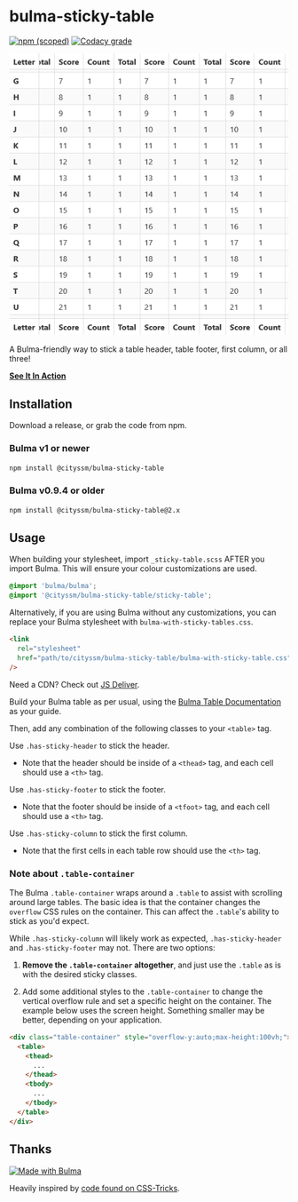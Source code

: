 # bulma-sticky-table

[![npm (scoped)](https://img.shields.io/npm/v/@cityssm/bulma-sticky-table)](https://www.npmjs.com/package/@cityssm/bulma-sticky-table)
[![Codacy grade](https://img.shields.io/codacy/grade/c7cc4f8adb274706bc57cf4f83abbc80)](https://app.codacy.com/gh/cityssm/bulma-sticky-table/dashboard)

![Screenshot](screenshot.png)

A Bulma-friendly way to stick a table header, table footer, first column, or all three!

**[See It In Action](https://cityssm.github.io/bulma-sticky-table)**

## Installation

Download a release, or grab the code from npm.

### Bulma v1 or newer

```sh
npm install @cityssm/bulma-sticky-table
```

### Bulma v0.9.4 or older

```sh
npm install @cityssm/bulma-sticky-table@2.x
```

## Usage

When building your stylesheet, import `_sticky-table.scss` AFTER you import Bulma.
This will ensure your colour customizations are used.

```scss
@import 'bulma/bulma';
@import '@cityssm/bulma-sticky-table/sticky-table';
```

Alternatively, if you are using Bulma without any customizations,
you can replace your Bulma stylesheet with `bulma-with-sticky-tables.css`.

```html
<link
  rel="stylesheet"
  href="path/to/cityssm/bulma-sticky-table/bulma-with-sticky-table.css"
/>
```

Need a CDN? Check out [JS Deliver](https://www.jsdelivr.com/package/npm/@cityssm/bulma-sticky-table).

Build your Bulma table as per usual, using the [Bulma Table Documentation](https://bulma.io/documentation/elements/table/) as your guide.

Then, add any combination of the following classes to your `<table>` tag.

Use `.has-sticky-header` to stick the header.

- Note that the header should be inside of a `<thead>` tag, and each cell should use a `<th>` tag.

Use `.has-sticky-footer` to stick the footer.

- Note that the footer should be inside of a `<tfoot>` tag, and each cell should use a `<th>` tag.

Use `.has-sticky-column` to stick the first column.

- Note that the first cells in each table row should use the `<th>` tag.

### Note about `.table-container`

The Bulma `.table-container` wraps around a `.table` to assist with scrolling
around large tables. The basic idea is that the container changes the `overflow`
CSS rules on the container. This can affect the `.table`'s ability to stick
as you'd expect.

While `.has-sticky-column` will likely work as expected,
`.has-sticky-header` and `.has-sticky-footer` may not. There are two options:

1. **Remove the `.table-container` altogether**, and just use the `.table` as is with the
   desired sticky classes.

2. Add some additional styles to the `.table-container` to change the vertical overflow rule
   and set a specific height on the container. The example below uses the screen height.
   Something smaller may be better, depending on your application.

```html
<div class="table-container" style="overflow-y:auto;max-height:100vh;">
  <table>
    <thead>
      ...
    </thead>
    <tbody>
      ...
    </tbody>
  </table>
</div>
```

## Thanks

[![Made with Bulma](https://bulma.io/images/made-with-bulma.png)](https://bulma.io)

Heavily inspired by [code found on CSS-Tricks](https://css-tricks.com/a-table-with-both-a-sticky-header-and-a-sticky-first-column/).
